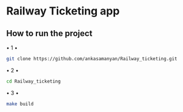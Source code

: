 # Railway Ticketing app

## How to run the project
• 1 • 
```bash
git clone https://github.com/ankasamanyan/Railway_ticketing.git


```
• 2 • 
```bash
cd Railway_ticketing


```
• 3 •
```bash
make build


```

